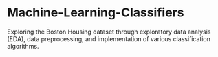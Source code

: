 # Machine-Learning-Classifiers
Exploring the Boston Housing dataset through exploratory data analysis (EDA), data preprocessing, and implementation of various classification algorithms.
